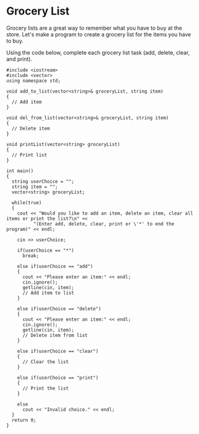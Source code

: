# Grocery List

Grocery lists are a great way to remember what you have to buy at the store. Let's make a program to create a grocery list for the items you have to buy.

Using the code below, complete each grocery list task (add, delete, clear, and print).

```
#include <iostream>
#include <vector>
using namespace std;

void add_to_list(vector<string>& groceryList, string item)
{
  // Add item
}

void del_from_list(vector<string>& groceryList, string item)
{
  // Delete item
}

void printList(vector<string> groceryList)
{
  // Print list
}

int main() 
{
  string userChoice = "";
  string item = "";
  vector<string> groceryList;

  while(true)
  {
    cout << "Would you like to add an item, delete an item, clear all items or print the list?\n" <<
          "(Enter add, delete, clear, print or \'*' to end the program)" << endl;

    cin >> userChoice;

    if(userChoice == "*")
      break;

    else if(userChoice == "add")
    {
      cout << "Please enter an item:" << endl;
      cin.ignore();
      getline(cin, item);
      // Add item to list
    }

    else if(userChoice == "delete")
    {
      cout << "Please enter an item:" << endl;
      cin.ignore();
      getline(cin, item);
      // Delete item from list
    }

    else if(userChoice == "clear")
    {
      // Clear the list
    }

    else if(userChoice == "print")
    {
      // Print the list
    }

    else
      cout << "Invalid choice." << endl;
  }
  return 0;
}
```
